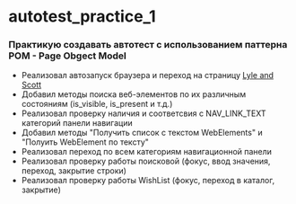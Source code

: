 # autotest_practice_1
### Практикую создавать автотест с использованием паттерна POM - Page Obgect Model
* Реализовал автозапуск браузера и переход на страницу [Lyle and Scott](https://lyleandscott.ru/)
* Добавил методы поиска веб-элементов по их различным состояниям (is_visible, is_present и т.д.)
* Реализовал проверку наличия и соответсвия с NAV_LINK_TEXT категорий панели навигации
* Добавил методы "Получить список с текстом WebElements" и "Полуить WebElement по тексту"
* Реализовал переход по всем категориям навигационной панели
* Реализовал проверку работы поисковой  (фокус, ввод значения, переход, закрытие строки)
* Реализовал проверку работы WishList (фокус, переход в каталог, закрытие)


 
